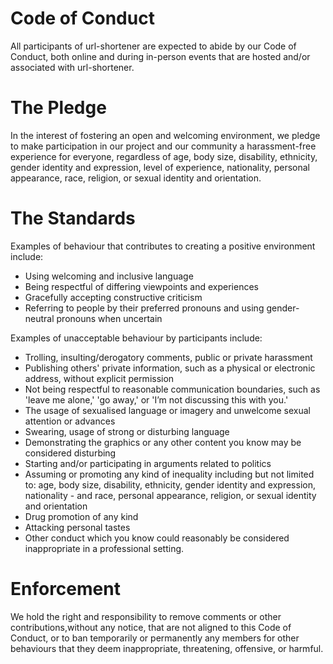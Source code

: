 # Code of Conduct
All participants of url-shortener are expected to abide by our Code of Conduct, both online and during in-person events that are hosted and/or associated with url-shortener.

# The Pledge
In the interest of fostering an open and welcoming environment, we pledge to make participation in our project and our community a harassment-free experience for everyone, regardless of age, body size, disability, ethnicity, gender identity and expression, level of experience, nationality, personal appearance, race, religion, or sexual identity and orientation.

# The Standards
Examples of behaviour that contributes to creating a positive environment include:

- Using welcoming and inclusive language
- Being respectful of differing viewpoints and experiences
- Gracefully accepting constructive criticism
- Referring to people by their preferred pronouns and using gender-neutral pronouns when uncertain

Examples of unacceptable behaviour by participants include:

- Trolling, insulting/derogatory comments, public or private harassment
- Publishing others' private information, such as a physical or electronic address, without explicit permission
- Not being respectful to reasonable communication boundaries, such as 'leave me alone,' 'go away,' or 'I’m not discussing this with you.'
- The usage of sexualised language or imagery and unwelcome sexual attention or advances
- Swearing, usage of strong or disturbing language
- Demonstrating the graphics or any other content you know may be considered disturbing
- Starting and/or participating in arguments related to politics
- Assuming or promoting any kind of inequality including but not limited to: age, body size, disability, ethnicity, gender identity and expression, nationality - and race, personal appearance, religion, or sexual identity and orientation
- Drug promotion of any kind
- Attacking personal tastes
- Other conduct which you know could reasonably be considered inappropriate in a professional setting.

# Enforcement
We hold the right and responsibility to remove comments or other contributions,without any notice, that are not aligned to this Code of Conduct, or to ban temporarily or permanently any members for other behaviours that they deem inappropriate, threatening, offensive, or harmful.